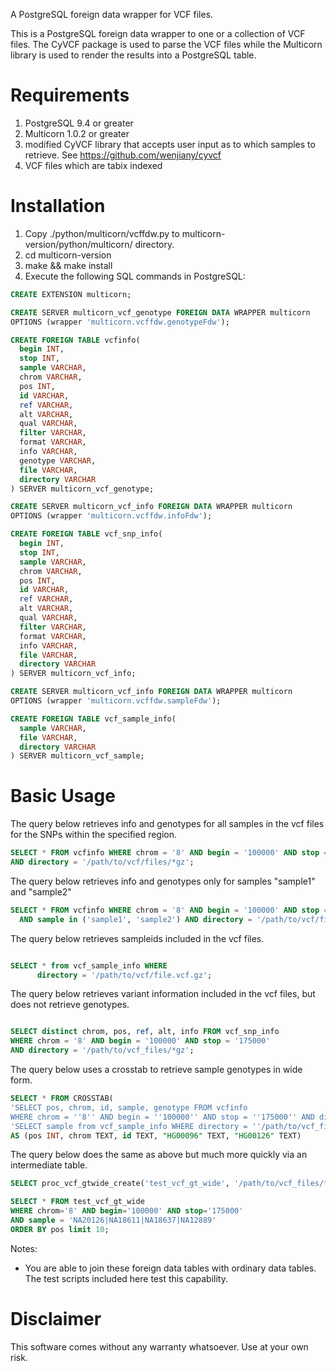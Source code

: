 

A PostgreSQL foreign data wrapper for VCF files.

This is a PostgreSQL foreign data wrapper to one or a collection of VCF files. The CyVCF package is used to parse the VCF files while the Multicorn library is used to render the results into a PostgreSQL table.

Requirements
============

1. PostgreSQL 9.4 or greater
2. Multicorn 1.0.2 or greater 
3. modified CyVCF library that accepts user input as to which samples to retrieve. See https://github.com/wenjiany/cyvcf
4. VCF files which are tabix indexed


Installation
============

1. Copy ./python/multicorn/vcffdw.py to multicorn-version/python/multicorn/ directory.
2. cd multicorn-version
3. make && make install 
4. Execute the following SQL commands in PostgreSQL:

```sql
CREATE EXTENSION multicorn;

CREATE SERVER multicorn_vcf_genotype FOREIGN DATA WRAPPER multicorn 
OPTIONS (wrapper 'multicorn.vcffdw.genotypeFdw');

CREATE FOREIGN TABLE vcfinfo(
  begin INT,
  stop INT,
  sample VARCHAR,
  chrom VARCHAR,
  pos INT,
  id VARCHAR,
  ref VARCHAR,
  alt VARCHAR,
  qual VARCHAR,
  filter VARCHAR,
  format VARCHAR,
  info VARCHAR,
  genotype VARCHAR,
  file VARCHAR,
  directory VARCHAR
) SERVER multicorn_vcf_genotype;

CREATE SERVER multicorn_vcf_info FOREIGN DATA WRAPPER multicorn 
OPTIONS (wrapper 'multicorn.vcffdw.infoFdw');

CREATE FOREIGN TABLE vcf_snp_info(
  begin INT,
  stop INT,
  sample VARCHAR,
  chrom VARCHAR,
  pos INT,
  id VARCHAR,
  ref VARCHAR,
  alt VARCHAR,
  qual VARCHAR,
  filter VARCHAR,
  format VARCHAR,
  info VARCHAR,
  file VARCHAR,
  directory VARCHAR
) SERVER multicorn_vcf_info;

CREATE SERVER multicorn_vcf_info FOREIGN DATA WRAPPER multicorn
OPTIONS (wrapper 'multicorn.vcffdw.sampleFdw');

CREATE FOREIGN TABLE vcf_sample_info(
  sample VARCHAR,
  file VARCHAR,
  directory VARCHAR
) SERVER multicorn_vcf_sample;
```

Basic Usage
============

The query below retrieves info and genotypes for all samples in the vcf files for the SNPs within the specified region.

```sql
SELECT * FROM vcfinfo WHERE chrom = '8' AND begin = '100000' AND stop = '175000' 
AND directory = '/path/to/vcf/files/*gz';
```

The query below retrieves info and genotypes only for samples "sample1" and "sample2"

```sql
SELECT * FROM vcfinfo WHERE chrom = '8' AND begin = '100000' AND stop = '175000' 
  AND sample in ('sample1', 'sample2') AND directory = '/path/to/vcf/files/*gz';
```

The query below retrieves sampleids included in the vcf files.

```sql

SELECT * from vcf_sample_info WHERE 
      directory = '/path/to/vcf/file.vcf.gz';
```

The query below retrieves variant information included in the vcf files, but
does not retrieve genotypes.

```sql

SELECT distinct chrom, pos, ref, alt, info FROM vcf_snp_info 
WHERE chrom = '8' AND begin = '100000' AND stop = '175000' 
AND directory = '/path/to/vcf_files/*gz';
```

The query below uses a crosstab to retrieve sample genotypes in wide form.

```sql
SELECT * FROM CROSSTAB(
'SELECT pos, chrom, id, sample, genotype FROM vcfinfo 
WHERE chrom = ''8'' AND begin = ''100000'' AND stop = ''175000'' AND directory = ''/path/to/vcf_files/*gz'' order by 1', 
'SELECT sample from vcf_sample_info WHERE directory = ''/path/to/vcf_files/*gz'' and sample in (''HG00096'', ''HG00126'') ')
AS (pos INT, chrom TEXT, id TEXT, "HG00096" TEXT, "HG00126" TEXT)
```

The query below does the same as above but much more quickly via an intermediate table.

```sql
SELECT proc_vcf_gtwide_create('test_vcf_gt_wide', '/path/to/vcf_files/*.vcf.gz');

SELECT * FROM test_vcf_gt_wide 
WHERE chrom='8' AND begin='100000' AND stop='175000'
AND sample = 'NA20126|NA18611|NA18637|NA12889'
ORDER BY pos limit 10;
```
Notes:

* You are able to join these foreign data tables with ordinary data tables. The test scripts included here test this capability.


Disclaimer
==========

This software comes without any warranty whatsoever.  Use at your own risk.
